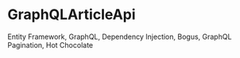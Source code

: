 # GraphQLArticleApi
Entity Framework, GraphQL, Dependency Injection, Bogus, GraphQL Pagination, Hot Chocolate
